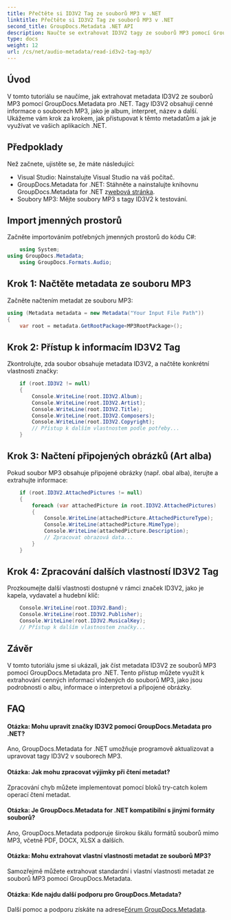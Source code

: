 ```yaml
---
title: Přečtěte si ID3V2 Tag ze souborů MP3 v .NET
linktitle: Přečtěte si ID3V2 Tag ze souborů MP3 v .NET
second_title: GroupDocs.Metadata .NET API
description: Naučte se extrahovat ID3V2 tagy ze souborů MP3 pomocí GroupDocs.Metadata pro .NET. Získejte přístup k albu, interpretovi a dalším programově.
type: docs
weight: 12
url: /cs/net/audio-metadata/read-id3v2-tag-mp3/
---
```

## Úvod
V tomto tutoriálu se naučíme, jak extrahovat metadata ID3V2 ze souborů MP3 pomocí GroupDocs.Metadata pro .NET. Tagy ID3V2 obsahují cenné informace o souborech MP3, jako je album, interpret, název a další. Ukážeme vám krok za krokem, jak přistupovat k těmto metadatům a jak je využívat ve vašich aplikacích .NET.
## Předpoklady
Než začnete, ujistěte se, že máte následující:
- Visual Studio: Nainstalujte Visual Studio na váš počítač.
-  GroupDocs.Metadata for .NET: Stáhněte a nainstalujte knihovnu GroupDocs.Metadata for .NET z[webová stránka](https://releases.groupdocs.com/metadata/net/).
- Soubory MP3: Mějte soubory MP3 s tagy ID3V2 k testování.

## Import jmenných prostorů
Začněte importováním potřebných jmenných prostorů do kódu C#:
```csharp
    using System;
using GroupDocs.Metadata;
    using GroupDocs.Formats.Audio;
```
## Krok 1: Načtěte metadata ze souboru MP3
Začněte načtením metadat ze souboru MP3:
```csharp
using (Metadata metadata = new Metadata("Your Input File Path"))
{
    var root = metadata.GetRootPackage<MP3RootPackage>();
```
## Krok 2: Přístup k informacím ID3V2 Tag
Zkontrolujte, zda soubor obsahuje metadata ID3V2, a načtěte konkrétní vlastnosti značky:
```csharp
    if (root.ID3V2 != null)
    {
        Console.WriteLine(root.ID3V2.Album);
        Console.WriteLine(root.ID3V2.Artist);
        Console.WriteLine(root.ID3V2.Title);
        Console.WriteLine(root.ID3V2.Composers);
        Console.WriteLine(root.ID3V2.Copyright);
        // Přístup k dalším vlastnostem podle potřeby...
    }
```
## Krok 3: Načtení připojených obrázků (Art alba)
Pokud soubor MP3 obsahuje připojené obrázky (např. obal alba), iterujte a extrahujte informace:
```csharp
    if (root.ID3V2.AttachedPictures != null)
    {
        foreach (var attachedPicture in root.ID3V2.AttachedPictures)
        {
            Console.WriteLine(attachedPicture.AttachedPictureType);
            Console.WriteLine(attachedPicture.MimeType);
            Console.WriteLine(attachedPicture.Description);
            // Zpracovat obrazová data...
        }
    }
```
## Krok 4: Zpracování dalších vlastností ID3V2 Tag
Prozkoumejte další vlastnosti dostupné v rámci značek ID3V2, jako je kapela, vydavatel a hudební klíč:
```csharp
    Console.WriteLine(root.ID3V2.Band);
    Console.WriteLine(root.ID3V2.Publisher);
    Console.WriteLine(root.ID3V2.MusicalKey);
    // Přístup k dalším vlastnostem značky...
```

## Závěr
V tomto tutoriálu jsme si ukázali, jak číst metadata ID3V2 ze souborů MP3 pomocí GroupDocs.Metadata pro .NET. Tento přístup můžete využít k extrahování cenných informací vložených do souborů MP3, jako jsou podrobnosti o albu, informace o interpretovi a připojené obrázky.

## FAQ
#### Otázka: Mohu upravit značky ID3V2 pomocí GroupDocs.Metadata pro .NET?
Ano, GroupDocs.Metadata for .NET umožňuje programově aktualizovat a upravovat tagy ID3V2 v souborech MP3.
#### Otázka: Jak mohu zpracovat výjimky při čtení metadat?
Zpracování chyb můžete implementovat pomocí bloků try-catch kolem operací čtení metadat.
#### Otázka: Je GroupDocs.Metadata for .NET kompatibilní s jinými formáty souborů?
Ano, GroupDocs.Metadata podporuje širokou škálu formátů souborů mimo MP3, včetně PDF, DOCX, XLSX a dalších.
#### Otázka: Mohu extrahovat vlastní vlastnosti metadat ze souborů MP3?
Samozřejmě můžete extrahovat standardní i vlastní vlastnosti metadat ze souborů MP3 pomocí GroupDocs.Metadata.
#### Otázka: Kde najdu další podporu pro GroupDocs.Metadata?
 Další pomoc a podporu získáte na adrese[Fórum GroupDocs.Metadata](https://forum.groupdocs.com/c/metadata/14).